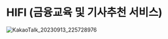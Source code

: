 # HIFI (금융교육 및 기사추천 서비스)

![KakaoTalk_20230913_225728976](https://github.com/SoJeOnG52/HIFI/assets/102521470/12c12495-3a80-496b-a0cd-a28d1d39951f)
